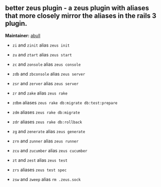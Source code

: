 ## better zeus plugin - a zeus plugin with aliases that more closely mirror the aliases in the rails 3 plugin.
**Maintainer:** [abull](https://github.com/abull)

* `zi` and  `zinit` alias `zeus init`

* `zu` and `ztart` alias `zeus start`

* `zc` and `zonsole` alias `zeus console`

* `zdb` and `zbconsole` alias `zeus server`

* `zsr` and `zerver` alias `zeus server`

* `zr` and `zake` alias `zeus rake`

* `zdbm` aliases `zeus rake db:migrate db:test:prepare`
* `zdm` aliases `zeus rake db:migrate`
* `zdr` aliases `zeus rake db:rollback`

* `zg` and `zenerate` alias `zeus generate`

* `zrn` and `zunner` alias `zeus runner`

* `zcu` and `zucumber` alias `zeus cucumber`

* `zt` and `zest` alias `zeus test`

* `zrs` aliases `zeus test spec`

* `zsw` and `zweep` alias `rm .zeus.sock`
